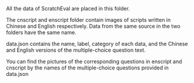 All the data of ScratchEval are placed in this folder.

The cnscript and enscript folder contain images of scripts written in Chinese and English respectively. Data from the same source in the two folders have the same name.

data.json contains the name, label, category of each data, and the Chinese and English versions of the multiple-choice question text.

You can find the pictures of the corresponding questions in enscript and cnscript by the names of the multiple-choice questions provided in data.json